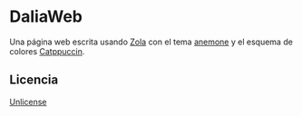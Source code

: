 # DaliaWeb

Una página web escrita usando [Zola](https://www.getzola.org/) con el tema [anemone](https://github.com/Speyll/anemone) y el esquema de colores [Catppuccin](https://catppuccin.com).

## Licencia

[Unlicense](https://unlicense.org/)
